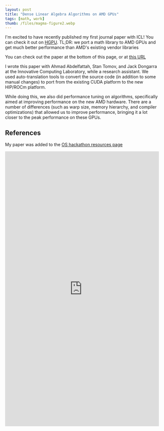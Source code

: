 ```yaml
---
layout: post
title: "Dense Linear Algebra Algorithms on AMD GPUs"
tags: [math, work]
thumb: /files/magma-figure2.webp
---
```


I'm excited to have recently published my first journal paper with ICL! You can check it out on [HGPU](https://hgpu.org/?p=22887). TL;DR: we port a math library to AMD GPUs and get much better performance than AMD's existing vendor libraries

<!--more-->

You can check out the paper at the bottom of this page, or at [this URL](https://www.icl.utk.edu/files/publications/2020/icl-utk-1405-2020.pdf)

I wrote this paper with Ahmad Abdelfattah, Stan Tomov, and Jack Dongarra at the Innovative Computing Laboratory, while a research assistant. We used auto-translation tools to convert the source code (in addition to some manual changes) to port from the existing CUDA platform to the new HIP/ROCm platform.

While doing this, we also did performance tuning on algorithms, specifically aimed at improving performance on the new AMD hardware. There are a number of differences (such as warp size, memory hierarchy, and compiler optimizations) that allowed us to improve performance, bringing it a lot closer to the peak performance on these GPUs.


## References

My paper was added to the [OS hackathon resources page](https://www.oshackathon.org/resources#h.2swl4wedmt8y)

<iframe src="https://www.icl.utk.edu/files/publications/2020/icl-utk-1405-2020.pdf" style="width:100%; height:900px;" frameborder="0"></iframe>
